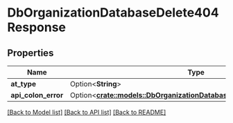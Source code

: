 # DbOrganizationDatabaseDelete404Response

## Properties

Name | Type | Description | Notes
------------ | ------------- | ------------- | -------------
**at_type** | Option<**String**> |  | [optional]
**api_colon_error** | Option<[**crate::models::DbOrganizationDatabasePut404ResponseApiError**](_db__organization___database__put_404_response_api_error.md)> |  | [optional]

[[Back to Model list]](../README.md#documentation-for-models) [[Back to API list]](../README.md#documentation-for-api-endpoints) [[Back to README]](../README.md)


